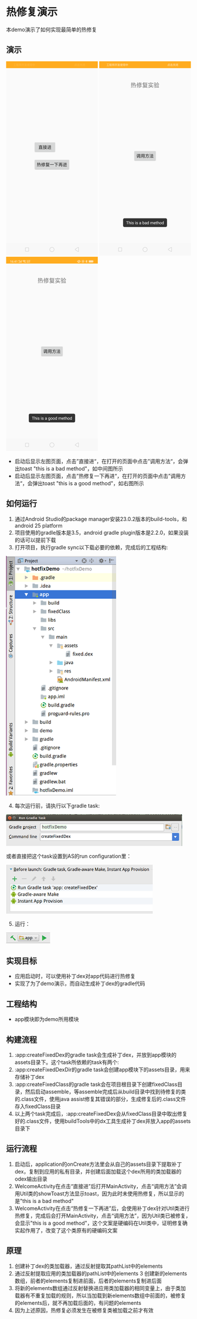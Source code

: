 # 热修复演示
本demo演示了如何实现最简单的热修复

## 演示

![](./demo/entrance.png) ![](./demo/without_hotfix.png) ![](./demo/with_hotfix.png)

- 启动后显示左图页面，点击”直接进“，在打开的页面中点击”调用方法“，会弹出toast "this is a bad method"，如中间图所示
- 启动后显示左图页面，点击”热修复一下再进“，在打开的页面中点击”调用方法“，会弹出toast "this is a good method"，如右图所示

## 如何运行
1. 通过Android Studio的package manager安装23.0.2版本的build-tools，和android 25 platform
2. 项目使用的gradle版本是3.5，android gradle plugin版本是2.2.0，如果没装的话可以提前下载
3. 打开项目，执行gradle sync以下载必要的依赖，完成后的工程结构:

![](./demo/project_structure.png)

4. 每次运行前，请执行以下gradle task:

![](./demo/task_createFixedDex.png)

或者直接把这个task设置到AS的run configuration里：

![](./demo/modify_configuration.png)

5. 运行：

![](./demo/run.png)

## 实现目标
- 应用启动时，可以使用补丁dex对app代码进行热修复
- 实现了为了demo演示，而自动生成补丁dex的gradle代码

## 工程结构
- app模块即为demo所用模块

## 构建流程
1. :app:createFixedDex的gradle task会生成补丁dex，并放到app模块的assets目录下。这个task所依赖的task有两个:
2. :app:createFixedDexDir的gradle task会创建app模块下的assets目录，用来存储补丁dex
3. :app:createFixedClass的gradle task会在项目根目录下创建fixedClass目录，然后启动assemble，等assemble完成后从build目录中找到待修复的类的.class文件，使用java assist修复其错误的部分，生成修复后的.class文件存入fixedClass目录
4. 以上两个task完成后，:app:createFixedDex会从fixedClass目录中取出修复好的.class文件，使用buildTools中的dx工具生成补丁dex并放入app的assets目录下

## 运行流程
1. 启动后，application的onCreate方法里会从自己的assets目录下提取补丁dex，复制到应用的私有目录，并创建后面加载这个dex所用的类加载器的odex输出目录
2. WelcomeActivity在点击“直接进”后打开MainActivity，点击“调用方法”会调用Util类的showToast方法显示toast，因为此时未使用热修复，所以显示的是"this is a bad method"
3. WelcomeActivity在点击“热修复一下再进”后，会使用补丁dex针对Util类进行热修复，完成后会打开MainActivity，点击“调用方法”，因为Util类已被修复，会显示"this is a good method"，这个文案是硬编码在Util类中，证明修复确实起作用了，改变了这个类原有的硬编码文案

## 原理
1. 创建补丁dex的类加载器，通过反射提取其pathList中的elements
2. 通过反射提取应用的类加载器的pathList中的elements
3  创建新的elements数组，前者的elements复制进前面，后者的elements复制进后面
4. 将新的elements数组通过反射替换进应用类加载器的相同变量上，由于类加载器有不重复加载的规则，所以当加载到新elements数组中前面的，被修复的elements后，就不再加载后面的，有问题的elements
5. 因为上述原因，热修复必须发生在被修复类被加载之前才有效
